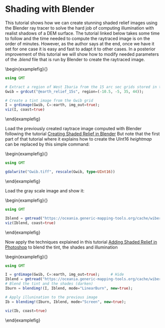 # Shading with Blender

This tutorial shows how we can create stunning shaded relief images using the Blender ray tracer to solve
the hard job of computing illumination with realist shadows of a DEM surface. The tutorial linked below
takes some time to follow and the time needed to compute the raytraced image is on the order of minutes.
However, as the author says at the end, once we have it set for one case it is easy and fast to adapt it
to other cases. In a posterior improvement of this tutorial we will show how to modify needed parameters
of the _.blend_ file that is run by Blender to create the raytraced image.


\begin{examplefig}{}
```julia
using GMT

# Extract a region of West Ibaria from the 15 arc sec grids stored in the GMT server
Gwib = grdcut("@earth_relief_15s", region=(-10.5, -5, 35, 44));

# Create a tint image from the Gwib grid
I = grdimage(Gwib, C=:earth, img_out=true);
viz(I, coast=true)
```
\end{examplefig}

Load the previously created raytrace image computed with Blender following the tutorial
[Creating Shaded Relief in Blender](https://somethingaboutmaps.wordpress.com/2017/11/16/creating-shaded-relief-in-blender/)
But note that the first part of that tutorial where it explains how to create the UInt16 _heightmap_ can be replaced by
this simple command:

\begin{examplefig}{}
```julia
using GMT

gdalwrite("Gwib.tiff", rescale(Gwib, type=UInt16))
```
\end{examplefig}

Load the gray scale image and show it:

\begin{examplefig}{}
```julia
using GMT

Iblend = gmtread("https://oceania.generic-mapping-tools.org/cache/wiberia_shade_blender.png");
viz(Iblend, coast=true)
```
\end{examplefig}

Now apply the techniques explained in this tutorial [Adding Shaded Relief in Photoshop](https://somethingaboutmaps.wordpress.com/2014/10/26/adding-shaded-relief-in-photoshop/)
to blend the tint, the shades and illumination


\begin{examplefig}{}
```julia
using GMT

I = grdimage(Gwib, C=:earth, img_out=true);		# Hide
Iblend = gmtread("https://oceania.generic-mapping-tools.org/cache/wiberia_shade_blender.png");	# Hide
# Blend the tint and the shades (darken)
Iburn = blendimg!(I, Iblend, mode="LinearBurn", new=true);

# Apply illunination to the previous image
Ib = blendimg!(Iburn, Iblend, mode="Screen", new=true);

viz(Ib, coast=true)
```
\end{examplefig}
